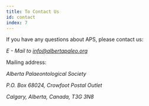```yaml
---
title: To Contact Us
id: contact
index: 7
---
```


If you have any questions about APS, please contact us:

<address>
  <p>
	E - Mail to
	<a href="mailto:info@albertapaleo.org">info@albertapaleo.org</a>
  </p>
</address>

<p>Mailing address:</p>
<address>
  <p>Alberta Palaeontological Society</p>
  <p>P.O. Box 68024, Crowfoot Postal Outlet</p>
  <p>Calgary, Alberta, Canada, T3G 3N8</p>
</address>
